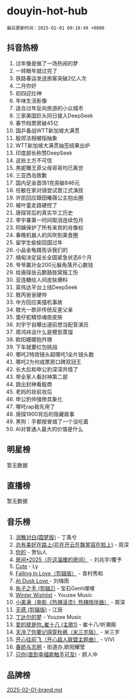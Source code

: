 # douyin-hot-hub

`最后更新时间：2025-02-01 09:18:49 +0800`

## 抖音热榜

1. 过年像是做了一场热闹的梦
1. 一转眼年就过完了
1. 铁路春运发送旅客突破2亿人次
1. 二月你好
1. 初四迎灶神
1. 年味生活影像
1. 适合过年反向旅游的小众城市
1. 三家美国巨头同日接入DeepSeek
1. 春节档票房破45亿
1. 国乒备战WTT新加坡大满贯
1. 殷郊法相被指抽象
1. WTT新加坡大满贯抽签结果出炉
1. 印度部长称赞DeepSeek
1. 这些土方不可信
1. 黑妮曝王菲父母哥哥均已离世
1. 三亚西岛致歉
1. 国内足金首饰1克突破846元
1. 任敏在家对镜尝试晋江式演技
1. 许凯回应跟田曦薇公主抱出圈
1. 被叶童走路硬控了
1. 唐探背后的真实华工历史
1. 李宇春第一时间取消连续包月
1. 阿姨保护了所有来宾的肖像权
1. 春晚机器人的风吹到美食圈
1. 留学生偷偷回国过年
1. 小品金龟婿告诉我们的
1. 缅甸决定延长全国紧急状态6个月
1. 爷爷赢孙女200元躲角落开心数钱
1. 给唐探岳云鹏胳肢窝报工伤
1. 亚连糖绘人间皮肤爆料
1. 英伟达平台上线DeepSeek
1. 敖丙爸爸硬帅
1. 中方回应美撞机事故
1. 敖光一款非传统反差父亲
1. 蛋仔蛇精惊魂夜皮肤
1. 刘宇宁自曝出道前想当配音演员
1. 周鸿祎谈什么是模型蒸馏
1. 欧阳娜娜抱外甥
1. 下车就要红包挑战
1. 哪吒2特效镜头超哪吒1全片镜头数
1. 哪吒2为何成票房口碑双冠王
1. 长大后和申公豹深深共情了
1. 带全家人看封神第二部
1. 跳出封神看殷商
1. 老妈的妆前妆后
1. 申公豹帅强惨具象化
1. 哪吒rap我先用了
1. 唐探1900背后的隐藏故事
1. 黑狗：手都按冒烟了一个没吃着
1. AI对普通人最大的价值是什么

## 明星榜

暂无数据

## 直播榜

暂无数据

## 音乐榜

1. [消散对白(圆梦版)](https://sf5-hl-cdn-tos.douyinstatic.com/obj/tos-cn-ve-2774/og4jB5I5IizzoZVAAAzWgBMAsMDWoArfwBOiFs) - 丁禹兮
1. [总有美好在路上(花在开云在飘笑容在脸上)](https://sf5-hl-cdn-tos.douyinstatic.com/obj/tos-cn-ve-2774/oU5u7NwtfBIvaNhoQBszOvAlRiAoiWAVVyBMq4) - 周深
1. [你的](https://sf5-hl-cdn-tos.douyinstatic.com/obj/tos-cn-ve-2774/oYuIeKf42jB7sEV6B2upMdpYAgfrQWj0FeRegh) - 贺仙人
1. [房间•2025（在这温暖的房间）](https://sf5-hl-cdn-tos.douyinstatic.com/obj/tos-cn-ve-2774/oMzJcnT8BgIetASeBfwfEeBQVNfACiCifhfZP7g) - 刘兆宇/覆予
1. [Cute](https://sf5-hl-cdn-tos.douyinstatic.com/obj/tos-cn-ve-2774/o4IbIzHWKAAB4wsS5qMBRiiAlEBGTpQRNfFvuo) - Ly
1. [Falling In Love（剪辑版）](https://sf5-hl-cdn-tos.douyinstatic.com/obj/tos-cn-ve-2774/o8ajpA8zzgBPahbBIO8AcKGBLJezFCRd1wfP9f) - 青村秀和
1. [ At Dusk  Love ](https://sf5-hl-cdn-tos.douyinstatic.com/obj/tos-cn-ve-2774/o8CrpCf5CaYgI4ZrtQgMQAFEfuGqNnRSDQAPBc) - 刘嗨雨
1. [执子之手 (剪辑2)](https://sf5-hl-cdn-tos.douyinstatic.com/obj/tos-cn-ve-2774/oUoZLQjCc31XzqsBnBQUNgeKtYPBcgbFDwtfcu) - 宝石Gem\哩哩
1. [Winter Wishlist](https://sf5-hl-cdn-tos.douyinstatic.com/obj/tos-cn-ve-2774/oIIgUOeamCFCVAzxN6MFRLIBlLGpUqQxeeHrLE) - Youzee Music
1. [小美满（电影《热辣滚烫》热辣陪伴曲）](https://sf5-hl-cdn-tos.douyinstatic.com/obj/tos-cn-ve-2774/o0GAn2lSgfZIDUgtevCGDQYnFg4CwnrBaxbTZL) - 周深
1. [无感 (剪辑版)](https://sf5-hl-cdn-tos.douyinstatic.com/obj/tos-cn-ve-2774/o0eIsUzJBDlQaQFC5OFlgbMEZC1TFYBftOBn6p) - 江辰
1. [丁达尔的梦](https://sf5-hl-cdn-tos.douyinstatic.com/obj/tos-cn-ve-2774/oMU3WirUZBVQkAC9ccG5P2IQirziZM2RTInUY) - Youzee Music
1. [爱的就是你_崔十八 (主歌1)](https://sf5-hl-cdn-tos.douyinstatic.com/obj/tos-cn-ve-2774/oI5BO5DhFZ6UTcNCnZaOCBLtZ7WIMQGfgnXf5E) - 崔十八/听潮阁
1. [天冷了你要记得穿秋裤（米三岁版）](https://sf5-hl-cdn-tos.douyinstatic.com/obj/tos-cn-ve-2774/oQlIwVIDWiZ6BQilAorS7MA0AgCkQDvcZAdm1) - 米三岁
1. [开心往前飞（开心超人联盟主题曲）](https://sf6-cdn-tos.douyinstatic.com/obj/tos-cn-ve-2774/9d8fb7c82cf1421fb93a9fe925275e0a) - VIVI
1. [春娇与志明](https://sf5-hl-cdn-tos.douyinstatic.com/obj/tos-cn-ve-2774/e530d8fceb7044b39707d7f9ff54add1) - 街道办,欧阳耀莹
1. [只你(直到幸福能触手可及)](https://sf5-hl-cdn-tos.douyinstatic.com/obj/tos-cn-ve-2774/o0lBkRDzFTeaVSUz3ZZSCBVtZ5DIMQGfgmEAuE) - 颜人中

## 品牌榜

[2025-02-01-brand.md](2025-02-01-brand.md)
